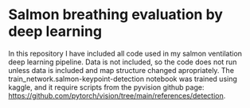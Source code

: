 # Salmon breathing evaluation by deep learning
In this repository I have included all code used in my salmon ventilation deep learning pipeline. Data is not included, so the code does not run unless data is included and map structure changed apropriately. 
The train_network.salmon-keypoint-detection notebook was trained using kaggle, and it require scripts from the pyvision github page: https://github.com/pytorch/vision/tree/main/references/detection.
